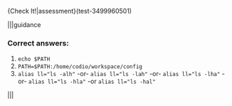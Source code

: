 {Check It!|assessment}(test-3499960501)

|||guidance
### Correct answers:

1. `echo $PATH`
2. `PATH=$PATH:/home/codio/workspace/config`
3. `alias ll="ls -alh"` -or- `alias ll="ls -lah"` -or- `alias ll="ls -lha"` -or- `alias ll="ls -hla"` -or `alias ll="ls -hal"`

|||